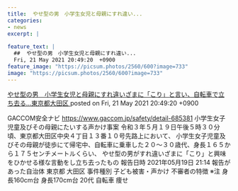```yaml
---
title:  やせ型の男　小学生女児と母親にすれ違い...
categories:
- news
excerpt: |
  
feature_text: |
  ##  やせ型の男　小学生女児と母親にすれ違い...
  Fri, 21 May 2021 20:49:20  +0900
feature_image: "https://picsum.photos/2560/600?image=733"
image: "https://picsum.photos/2560/600?image=733"
---
```


[ やせ型の男　小学生女児と母親にすれ違いざまに「こり」と言い、自転車で立ち去る…東京都大田区  ](https://asahi.5ch.net/test/read.cgi/newsplus/1621597760/)
posted on Fri, 21 May 2021 20:49:20  +0900

<!--more-->

GACCOM安全ナビ https://www.gaccom.jp/safety/detail-685381 小学生女子児童及びその母親にたいする声かけ事案 令和３年５月１９日午後５時３０分頃、東京都大田区中央４丁目１３番１０号先路上において、 小学生女子児童及びその母親が徒歩にて帰宅中、自転車に乗車した２０〜３０歳代、身長１６５から１７５センチメートルくらい、 やせ型の男がすれ違いざまに「こり」と興味をひかせる様な言動をし立ち去ったもの 報告日時 2021年05月19日 21:14 報告があった自治体 東京都 大田区 事件種別 子ども被害・声かけ 不審者の特徴 ※注 身長160cm台 身長170cm台 20代 自転車 痩せ
